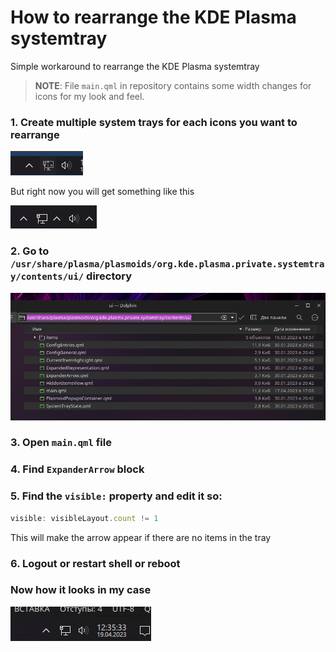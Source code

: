 # How to rearrange the KDE Plasma systemtray
Simple workaround to rearrange the KDE Plasma systemtray

> **NOTE**: File `main.qml` in repository contains some width changes for icons for my look and feel.

### 1. Create multiple system trays for each icons you want to rearrange

![](screenshots/1.png)

But right now you will get something like this

![](screenshots/3.png)

### 2. Go to `/usr/share/plasma/plasmoids/org.kde.plasma.private.systemtray/contents/ui/` directory

![](screenshots/2.png)

### 3. Open `main.qml` file

### 4. Find `ExpanderArrow` block

### 5. Find the `visible:` property and edit it so:

```qml
visible: visibleLayout.count != 1
```

This will make the arrow appear if there are no items in the tray

### 6. Logout or restart shell or reboot

### Now how it looks in my case

![](screenshots/4.png)
